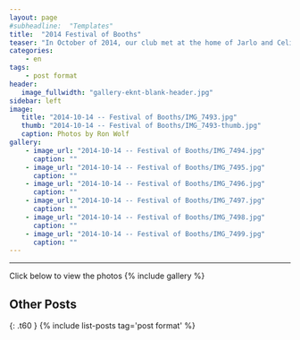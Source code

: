 ```yaml
---
layout: page
#subheadline:  "Templates"
title:  "2014 Festival of Booths"
teaser: "In October of 2014, our club met at the home of Jarlo and Celia to celebrate the Festival of Booths.  Several of us met in the booth in their backyard.  We ate, drank and talked and enjoyed being together."
categories:
    - en
tags:
    - post format
header:
   image_fullwidth: "gallery-eknt-blank-header.jpg"
sidebar: left
image:
   title: "2014-10-14 -- Festival of Booths/IMG_7493.jpg"
   thumb: "2014-10-14 -- Festival of Booths/IMG_7493-thumb.jpg"
   caption: Photos by Ron Wolf
gallery:
    - image_url: "2014-10-14 -- Festival of Booths/IMG_7494.jpg"
      caption: ""
    - image_url: "2014-10-14 -- Festival of Booths/IMG_7495.jpg"
      caption: ""
    - image_url: "2014-10-14 -- Festival of Booths/IMG_7496.jpg"
      caption: ""
    - image_url: "2014-10-14 -- Festival of Booths/IMG_7497.jpg"
      caption: ""
    - image_url: "2014-10-14 -- Festival of Booths/IMG_7498.jpg"
      caption: ""
    - image_url: "2014-10-14 -- Festival of Booths/IMG_7499.jpg"
      caption: ""
---
```

<!--more-->
--------------------------
Click below to view the photos
{% include gallery %}


## Other Posts
{: .t60 }
{% include list-posts tag='post format' %}
